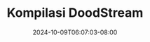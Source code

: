 --- 
title: "Kompilasi  DoodStream"
description: "streaming  video bokep Kompilasi  DoodStream durasi panjang full  "
date: 2024-10-09T06:07:03-08:00
file_code: "5j3jujbxlekw"
draft: false
cover: "qh5u014lh2yqm3x7.jpg"
tags: ["Kompilasi", "DoodStream", "bokep-indo", "bokep-viral", "bokep-ig"]
length: 1026
fld_id: "1483130"
foldername: "Am vanne new"
categories: ["Am vanne new"]
views: 0
---